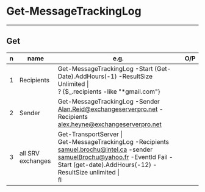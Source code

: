 # Get-MessageTrackingLog

---

## Get
|n|name|e.g.|O/P|
|-|----|----|---|
|1|Recipients|Get-MessageTrackingLog -Start (Get-Date).AddHours(-1) -ResultSize Unlimited \|<br/> ? {$_.recipients -like "*gmail.com"}||
|2|Sender|Get-MessageTrackingLog -Sender Alan.Reid@exchangeserverpro.net -Recipients alex.heyne@exchangeserverpro.net||
|3|all SRV exchanges|Get-TransportServer \|<br/>Get-MessageTrackingLog -Recipients samuel.brochu@intel.ca -sender samuelBrochu@yahoo.fr -EventId Fail -Start (get-date).AddHours(-12) -ResultSize unlimited \|<br/>fl||
